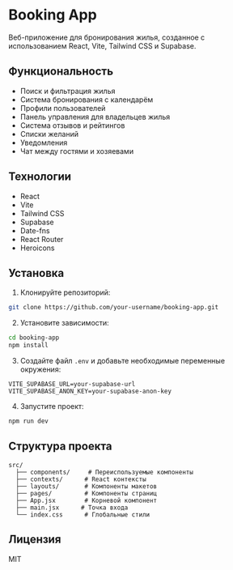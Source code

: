 # Booking App

Веб-приложение для бронирования жилья, созданное с использованием React, Vite, Tailwind CSS и Supabase.

## Функциональность

- Поиск и фильтрация жилья
- Система бронирования с календарём
- Профили пользователей
- Панель управления для владельцев жилья
- Система отзывов и рейтингов
- Списки желаний
- Уведомления
- Чат между гостями и хозяевами

## Технологии

- React
- Vite
- Tailwind CSS
- Supabase
- Date-fns
- React Router
- Heroicons

## Установка

1. Клонируйте репозиторий:
```bash
git clone https://github.com/your-username/booking-app.git
```

2. Установите зависимости:
```bash
cd booking-app
npm install
```

3. Создайте файл `.env` и добавьте необходимые переменные окружения:
```env
VITE_SUPABASE_URL=your-supabase-url
VITE_SUPABASE_ANON_KEY=your-supabase-anon-key
```

4. Запустите проект:
```bash
npm run dev
```

## Структура проекта

```
src/
  ├── components/     # Переиспользуемые компоненты
  ├── contexts/      # React контексты
  ├── layouts/       # Компоненты макетов
  ├── pages/         # Компоненты страниц
  ├── App.jsx        # Корневой компонент
  ├── main.jsx      # Точка входа
  └── index.css      # Глобальные стили
```

## Лицензия

MIT 